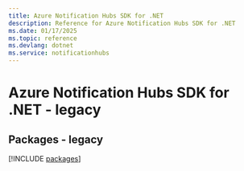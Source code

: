 ```yaml
---
title: Azure Notification Hubs SDK for .NET
description: Reference for Azure Notification Hubs SDK for .NET
ms.date: 01/17/2025
ms.topic: reference
ms.devlang: dotnet
ms.service: notificationhubs
---
```

# Azure Notification Hubs SDK for .NET - legacy
## Packages - legacy
[!INCLUDE [packages](notification-hubs-index.md)]